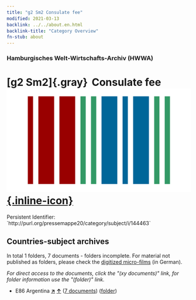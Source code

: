```yaml
---
title: "g2 Sm2 Consulate fee"
modified: 2021-03-13
backlink: ../../about.en.html
backlink-title: "Category Overview"
fn-stub: about
---
```


### Hamburgisches Welt-Wirtschafts-Archiv (HWWA)

# [g2 Sm2]{.gray}&#8201; Consulate fee &#160; [![Wikidata](/images/Wikidata-logo.svg "Wikidata"){.inline-icon}](http://www.wikidata.org/entity/Q104699758)

<div class="hint">Persistent Identifier: `http://purl.org/pressemappe20/category/subject/i/144463`</div>







## Countries-subject archives





In total 1 folders, 7 documents - folders incomplete.
For material not published as folders, please check the [digitized micro-films](/film/h1_sh.de.html) (in German).

_For direct access to the documents, click the "(xy documents)" link, for folder information use the "(folder)" link._


- E86 Argentina [**&nearr;**](../../../geo/i/141692/about.en.html "Argentina (all folders)") [**&uarr;**](../../../geo/about.en.html#E86 "Country category system") (<a href="https://pm20.zbw.eu/iiifview/folder/sh/141692,144463" title="about: Argentina : Consulate fee" target="_blank">7 documents</a>) ([folder](../../../../folder/sh/1416xx/141692/1444xx/144463/about.en.html))








